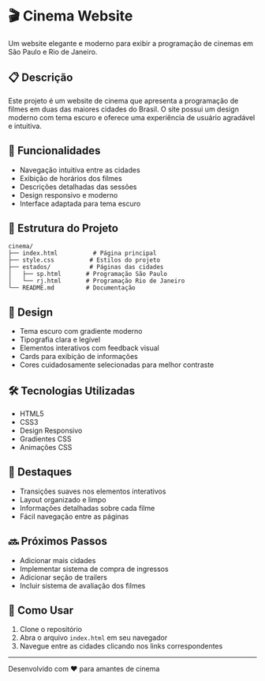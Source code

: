# 🎬 Cinema Website

Um website elegante e moderno para exibir a programação de cinemas em São Paulo e Rio de Janeiro.

## 📋 Descrição

Este projeto é um website de cinema que apresenta a programação de filmes em duas das maiores cidades do Brasil. O site possui um design moderno com tema escuro e oferece uma experiência de usuário agradável e intuitiva.

## 🚀 Funcionalidades

- Navegação intuitiva entre as cidades
- Exibição de horários dos filmes
- Descrições detalhadas das sessões
- Design responsivo e moderno
- Interface adaptada para tema escuro

## 📂 Estrutura do Projeto

```
cinema/
├── index.html          # Página principal
├── style.css          # Estilos do projeto
├── estados/           # Páginas das cidades
│   ├── sp.html       # Programação São Paulo
│   └── rj.html       # Programação Rio de Janeiro
└── README.md         # Documentação
```

## 🎨 Design

- Tema escuro com gradiente moderno
- Tipografia clara e legível
- Elementos interativos com feedback visual
- Cards para exibição de informações
- Cores cuidadosamente selecionadas para melhor contraste

## 🛠️ Tecnologias Utilizadas

- HTML5
- CSS3
- Design Responsivo
- Gradientes CSS
- Animações CSS

## 🌟 Destaques

- Transições suaves nos elementos interativos
- Layout organizado e limpo
- Informações detalhadas sobre cada filme
- Fácil navegação entre as páginas

## 🔜 Próximos Passos

- Adicionar mais cidades
- Implementar sistema de compra de ingressos
- Adicionar seção de trailers
- Incluir sistema de avaliação dos filmes

## 📝 Como Usar

1. Clone o repositório
2. Abra o arquivo `index.html` em seu navegador
3. Navegue entre as cidades clicando nos links correspondentes

---

Desenvolvido com ❤️ para amantes de cinema
